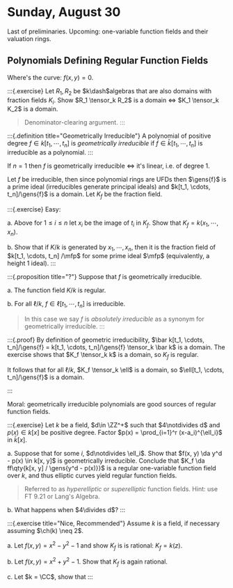 # Sunday, August 30

Last of preliminaries.
Upcoming: one-variable function fields and their valuation rings.


## Polynomials Defining Regular Function Fields
Where's the curve: $f(x, y) = 0$.

:::{.exercise}
Let $R_1, R_2$ be $k\dash$algebras that are also domains with fraction fields $K_i$.
Show $R_1 \tensor_k R_2$ is a domain $\iff$ $K_1 \tensor_k K_2$ is a domain.

> Denominator-clearing argument.
:::

:::{.definition title="Geometrically Irreducible"}
A polynomial of positive degree $f\in k[t_1, \cdots, t_n]$ is *geometrically irreducible* if $f\in \bar k[t_1, \cdots, t_n]$ is irreducible as a polynomial.
:::

If $n=1$ then $f$ is geometrically irreducible $\iff$ it's linear, i.e. of degree 1.

Let $f$ be irreducible, then since polynomial rings are UFDs then $\gens{f}$ is a prime ideal (irreducibles generate principal ideals) and $k[t_1, \cdots, t_n]/\gens{f}$ is a domain.
Let $K_f$ be the fraction field.

:::{.exercise}
Easy:

a. Above for $1\leq i \leq n$ let $x_i$ be the image of $t_i$ in $K_f$.
  Show that $K_f = k(x_1, \cdots, x_n)$.

b. Show that if $K/k$ is generated by $x_1, \cdots, x_n$, then it is the fraction field of $k[t_1, \cdots, t_n] /\mfp$ for some prime ideal $\mfp$ (equivalently, a height 1 ideal).
:::

:::{.proposition title="?"}
Suppose that $f$ is geometrically irreducible.

a. The function field $K/k$ is regular.

b. For all $\ell/k$, $f\in \ell[t_1, \cdots, t_n]$ is irreducible.

  > In this case we say $f$ is *absolutely irreducible* as a synonym for geometrically irreducible.
:::


:::{.proof}
By definition of geometric irreducibility, $\bar k[t_1, \cdots, t_n]/\gens{f} = k[t_1, \cdots, t_n]/\gens{f} \tensor_k \bar k$ is a domain.
The exercise shows that $K_f \tensor_k k$ is a domain, so $K_f$ is regular.

It follows that for all $\ell/k$, $K_f \tensor_k \ell$ is a domain, so $\ell[t_1, \cdots, t_n]/\gens{f}$ is a domain.

:::

Moral: geometrically irreducible polynomials are good sources of regular function fields.

:::{.exercise}
Let $k$ be a field, $d\in \ZZ^+$ such that $4\notdivides d$ and $p(x) \in k[x]$ be positive degree.
Factor $p(x) = \prod_{i=1}^r (x-a_i)^{\ell_i}$ in $\bar k[x]$.

a. Suppose that for some $i$, $d\notdivides \ell_i$. 
  Show that $f(x, y) \da y^d - p(x) \in k[x, y]$ is geometrically irreducible.
  Conclude that $K_f \da ff\qty{k[x, y] / \gens{y^d - p(x)}}$ is a regular one-variable function field over $k$, and thus elliptic curves yield regular function fields.

  > Referred to as *hyperelliptic* or *superelliptic* function fields.
  > Hint: use FT 9.21 or Lang's Algebra.

b. What happens when $4\divides d$?
:::


:::{.exercise title="Nice, Recommended"}
Assume $k$ is a field, if necessary assuming $\ch(k) \neq 2$.

a. Let $f(x, y) = x^2 - y^2 -1$ and show $K_f$ is is rational: $K_f = k(z)$.

b. Let $f(x, y) = x^2 + y^2 - 1$.
  Show that $K_f$ is again rational.

c. Let $k = \CC$, show that
:::





